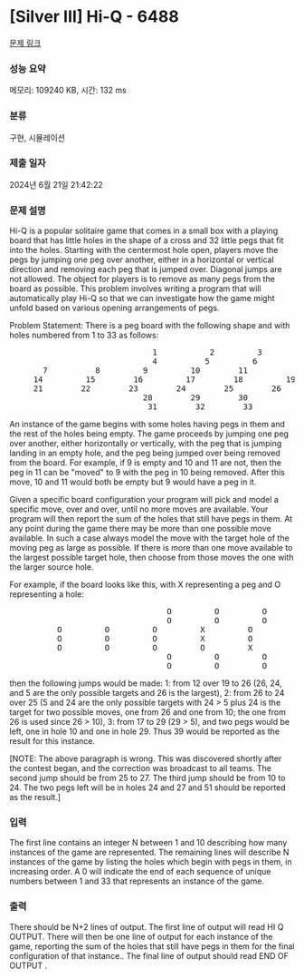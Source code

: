# [Silver III] Hi-Q - 6488 

[문제 링크](https://www.acmicpc.net/problem/6488) 

### 성능 요약

메모리: 109240 KB, 시간: 132 ms

### 분류

구현, 시뮬레이션

### 제출 일자

2024년 6월 21일 21:42:22

### 문제 설명

<p>Hi-Q is a popular solitaire game that comes in a small box with a playing board that has little holes in the shape of a cross and 32 little pegs that fit into the holes. Starting with the centermost hole open, players move the pegs by jumping one peg over another, either in a horizontal or vertical direction and removing each peg that is jumped over. Diagonal jumps are not allowed. The object for players is to remove as many pegs from the board as possible. This problem involves writing a program that will automatically play Hi-Q so that we can investigate how the game might unfold based on various opening arrangements of pegs.</p>

<p>Problem Statement: There is a peg board with the following shape and with holes numbered from 1 to 33 as follows:</p>

<pre>                              1           2         3
                              4          5         6
       7          8         9         10        11          12        13
     14         15        16         17        18         19        20
     21        22        23        24        25        26        27        
                            28        29        30
                             31        32        33
</pre>

<p>An instance of the game begins with some holes having pegs in them and the rest of the holes being empty. The game proceeds by jumping one peg over another, either horizontally or vertically, with the peg that is jumping landing in an empty hole, and the peg being jumped over being removed from the board. For example, if 9 is empty and 10 and 11 are not, then the peg in 11 can be "moved" to 9 with the peg in 10 being removed. After this move, 10 and 11 would both be empty but 9 would have a peg in it.</p>

<p>Given a specific board configuration your program will pick and model a specific move, over and over, until no more moves are available. Your program will then report the sum of the holes that still have pegs in them. At any point during the game there may be more than one possible move available. In such a case always model the move with the target hole of the moving peg as large as possible. If there is more than one move available to the largest possible target hole, then choose from those moves the one with the larger source hole.</p>

<p>For example, if the board looks like this, with X representing a peg and O representing a hole:</p>

<pre>                                 O         O         O
                                 O         O         O
          O         O         O         X         O         X         O
          O         O         O         X         O         X         O
          O         O         O         O         X         O         O
                                 O         O         O
                                 O         O         O
</pre>

<p>then the following jumps would be made: 1: from 12 over 19 to 26 (26, 24, and 5 are the only possible targets and 26 is the largest), 2: from 26 to 24 over 25 (5 and 24 are the only possible targets with 24 > 5 plus 24 is the target for two possible moves, one from 26 and one from 10; the one from 26 is used since 26 > 10), 3: from 17 to 29 (29 > 5), and two pegs would be left, one in hole 10 and one in hole 29. Thus 39 would be reported as the result for this instance.</p>

<p>[NOTE: The above paragraph is wrong. This was discovered shortly after the contest began, and the correction was broadcast to all teams. The second jump should be from 25 to 27. The third jump should be from 10 to 24. The two pegs left will be in holes 24 and 27 and 51 should be reported as the result.]</p>

### 입력 

 <p>The first line contains an integer N between 1 and 10 describing how many instances of the game are represented.  The remaining lines will describe N instances of the game by listing the holes which begin with pegs in them, in increasing order.  A 0 will indicate the end of each  sequence of unique numbers between 1 and 33 that represents an instance of the game.</p>

### 출력 

 <p>There should be N+2 lines of output.  The first line of output will read HI Q OUTPUT. There will then be one line of output for each instance of the game, reporting the sum of the holes that still have pegs in them for the final configuration of that instance.. The final line of output should read END OF OUTPUT .</p>

